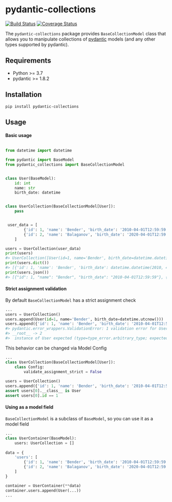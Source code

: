# pydantic-collections

[![Build Status](https://app.travis-ci.com/romis2012/pydantic-collections.svg?branch=master)](https://app.travis-ci.com/romis2012/pydantic-collections)
[![Coverage Status](https://coveralls.io/repos/github/romis2012/pydantic-collections/badge.svg?branch=master)](https://coveralls.io/github/romis2012/pydantic-collections?branch=master)

The `pydantic-collections` package provides `BaseCollectionModel` class that allows you 
to manipulate collections of [pydantic](https://github.com/samuelcolvin/pydantic) models 
(and any other types supported by pydantic).


## Requirements
- Python >= 3.7
- pydantic >= 1.8.2


## Installation

```
pip install pydantic-collections
```

## Usage

#### Basic usage
```python

from datetime import datetime

from pydantic import BaseModel
from pydantic_collections import BaseCollectionModel


class User(BaseModel):
    id: int
    name: str
    birth_date: datetime


class UserCollection(BaseCollectionModel[User]):
    pass


 user_data = [
        {'id': 1, 'name': 'Bender', 'birth_date': '2010-04-01T12:59:59'},
        {'id': 2, 'name': 'Balaganov', 'birth_date': '2020-04-01T12:59:59'},
    ]

users = UserCollection(user_data)
print(users)
#> UserCollection([User(id=1, name='Bender', birth_date=datetime.datetime(2010, 4, 1, 12, 59, 59)), User(id=2, name='Balaganov', birth_date=datetime.datetime(2020, 4, 1, 12, 59, 59))])
print(users.dict())
#> [{'id': 1, 'name': 'Bender', 'birth_date': datetime.datetime(2010, 4, 1, 12, 59, 59)}, {'id': 2, 'name': 'Balaganov', 'birth_date': datetime.datetime(2020, 4, 1, 12, 59, 59)}]
print(users.json())
#> [{"id": 1, "name": "Bender", "birth_date": "2010-04-01T12:59:59"}, {"id": 2, "name": "Balaganov", "birth_date": "2020-04-01T12:59:59"}]
```

#### Strict assignment validation

By default `BaseCollectionModel` has a strict assignment check
```python
...
users = UserCollection()
users.append(User(id=1, name='Bender', birth_date=datetime.utcnow()))  # OK
users.append({'id': 1, 'name': 'Bender', 'birth_date': '2010-04-01T12:59:59'})
#> pydantic.error_wrappers.ValidationError: 1 validation error for UserCollection
#> __root__ -> 2
#>  instance of User expected (type=type_error.arbitrary_type; expected_arbitrary_type=User)
```

This behavior can be changed via Model Config
```python
...
class UserCollection(BaseCollectionModel[User]):
    class Config:
        validate_assignment_strict = False
        
users = UserCollection()
users.append({'id': 1, 'name': 'Bender', 'birth_date': '2010-04-01T12:59:59'})  # OK
assert users[0].__class__ is User
assert users[0].id == 1
```

#### Using as a model field

`BaseCollectionModel` is a subclass of `BaseModel`, so you can use it as a model field
```python
...
class UserContainer(BaseModel):
    users: UserCollection = []
        
data = {
    'users': [
        {'id': 1, 'name': 'Bender', 'birth_date': '2010-04-01T12:59:59'},
        {'id': 2, 'name': 'Balaganov', 'birth_date': '2020-04-01T12:59:59'},
    ]
}

container = UserContainer(**data)
container.users.append(User(...))
...
```
